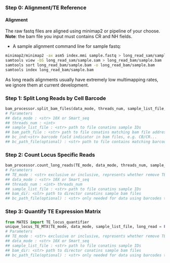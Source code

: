 ### Step 0: Alignment/TE Reference
#### Alignment
The raw fastq files are aligned using minimap2 or pipeline of your choose.
**Note**: the bam file you input must contains CR and NH fields.

- A sample alignment command line for sample fastq:
```sh
minimap2/minimap2 -ax asm5 index.mmi sample.fastq > long_read_sam/sample.sam
samtools view -bS long_read_sam/sample.sam > long_read_bam/sample.bam
samtools sort long_read_bam/sample.bam -o long_read_bam/sample.bam
samtools index long_read_bam/sample.bam
```
As long reads alignments usually have extremely low multimapping rates, we ignore them at current development.

### Step 1: Split Long Reads by Cell Barcode
```python
bam_processor.split_bam_files(data_mode, threads_num, sample_list_file, bam_path_file,bc_ind = None, bc_path_file=None)
# Parameters
## data_mode : <str> 10X or Smart_seq
## threads_num : <int>
## sample_list_file : <str> path to file conatins sample IDs
## bam_path_file : <str> path to file conatins matching bam file address of sample in sample list
## bc_ind:<str> barcode field indicator in bam files, e.g. CB/CR...
## bc_path_file(optional) : <str> path to file contains matching barcodes list address of sample in sample list
```
### Step 2: Count Locus Specific Reads 
```python
bam_processor.count_long_reads(TE_mode, data_mode, threads_num, sample_list_file, bam_dir, bc_path_file=None)
# Parameters
## TE_mode : <str> exclusive or inclusive, represents whether remove TE instances have overlap with gene
## data_mode : <str> 10X or Smart_seq
## threads_num : <int> threads_num
## sample_list_file : <str> path to file conatins sample IDs
## bam_dir: <str> path to director conatins sample bam files
## bc_path_file(optional) : <str> only needed for data using barcodes to distinguish data, path to file contains matching barcodes list address of sample in sample list
```

### Step 3: Quantify TE Expression Matrix
```python
from MATES import TE_locus_quantifier
unique_locus_TE_MTX(TE_mode, data_mode, sample_list_file, long_read = False, bc_path_file=None)
# Parameters
## TE_mode : <str> exclusive or inclusive, represents whether remove TE instances have overlap with gene
## data_mode : <str> 10X or Smart_seq
## sample_list_file : <str> path to file conatins sample IDs
## bam_dir: <str> path to director conatins sample bam files
## bc_path_file(optional) : <str> only needed for data using barcodes to distinguish data, path to file contains matching barcodes list address of sample in sample list
```
